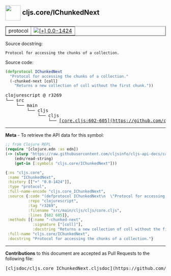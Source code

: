 ## <img width="48px" valign="middle" src="http://i.imgur.com/Hi20huC.png"> cljs.core/IChunkedNext

 <table border="1">
<tr>

<td>protocol</td>
<td><a href="https://github.com/cljsinfo/cljs-api-docs/tree/0.0-1424"><img valign="middle" alt="[+] 0.0-1424" src="https://img.shields.io/badge/+-0.0--1424-lightgrey.svg"></a> </td>
</tr>
</table>





Source docstring:

```
Protocol for accessing the chunks of a collection.
```

Source code:

```clj
(defprotocol IChunkedNext
  "Protocol for accessing the chunks of a collection."
  (-chunked-next [coll]
    "Returns a new collection of coll without the first chunk."))
```

 <pre>
clojurescript @ r3269
└── src
    └── main
        └── cljs
            └── cljs
                └── <ins>[core.cljs:602-605](https://github.com/clojure/clojurescript/blob/r3269/src/main/cljs/cljs/core.cljs#L602-L605)</ins>
</pre>


---

__Meta__ - To retrieve the API data for this symbol:

```clj
;; from Clojure REPL
(require '[clojure.edn :as edn])
(-> (slurp "https://raw.githubusercontent.com/cljsinfo/cljs-api-docs/catalog/cljs-api.edn")
    (edn/read-string)
    (get-in [:symbols "cljs.core/IChunkedNext"]))
```

```clj
{:ns "cljs.core",
 :name "IChunkedNext",
 :history [["+" "0.0-1424"]],
 :type "protocol",
 :full-name-encode "cljs.core_IChunkedNext",
 :source {:code "(defprotocol IChunkedNext\n  \"Protocol for accessing the chunks of a collection.\"\n  (-chunked-next [coll]\n    \"Returns a new collection of coll without the first chunk.\"))",
          :repo "clojurescript",
          :tag "r3269",
          :filename "src/main/cljs/cljs/core.cljs",
          :lines [602 605]},
 :methods [{:name "-chunked-next",
            :signature ["[coll]"],
            :docstring "Returns a new collection of coll without the first chunk."}],
 :full-name "cljs.core/IChunkedNext",
 :docstring "Protocol for accessing the chunks of a collection."}

```

---

__Contributions__ to this document are accepted as Pull Requests to the following file:

 <pre>
[cljsdoc/cljs.core_IChunkedNext.cljsdoc](https://github.com/cljsinfo/cljs-api-docs/blob/master/cljsdoc/cljs.core_IChunkedNext.cljsdoc)
</pre>


